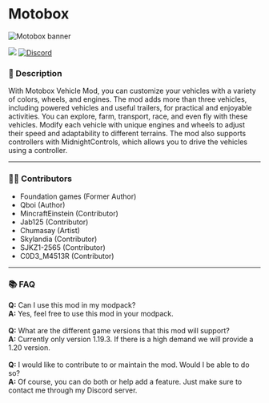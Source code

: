 # Motobox

![Motobox banner](https://github.com/Project-Alphaa/Motobox/assets/115327854/a0256632-e318-4434-8188-93aad60bc853)

![](https://img.shields.io/badge/Mod_Loader-Fabric-green?style=for-the-badge)
[![Discord](https://img.shields.io/badge/Discord-Invite-blue?style=for-the-badge&logo=discord)](https://discord.gg/the-alpha-server-852655613669277777)

### **📘 Description**
With Motobox Vehicle Mod, you can customize your vehicles with a variety of colors, wheels, and engines. The mod adds more than three vehicles, including powered vehicles and useful trailers, for practical and enjoyable activities. You can explore, farm, transport, race, and even fly with these vehicles. Modify each vehicle with unique engines and wheels to adjust their speed and adaptability to different terrains. The mod also supports controllers with MidnightControls, which allows you to drive the vehicles using a controller.

---

### **🙎‍♂️ Contributors**
- Foundation games (Former Author)
- Qboi (Author)
- MincraftEinstein (Contributor)
- Jab125 (Contributor)
- Chumasay (Artist)
- Skylandia (Contributor)
- SJKZ1-2565 (Contributor)
- C0D3_M4513R (Contributor)


---
### **📚 FAQ**
**Q:** Can I use this mod in my modpack?
<br>
**A:** Yes, feel free to use this mod in your modpack.
<br><br>
**Q:** What are the different game versions that this mod will support?
<br>
**A:** Currently only version 1.19.3. If there is a high demand we will provide a 1.20 version.
<br><br>
**Q:** I would like to contribute to or maintain the mod. Would I be able to do so?
<br>
**A:** Of course, you can do both or help add a feature. Just make sure to contact me through my Discord server.
